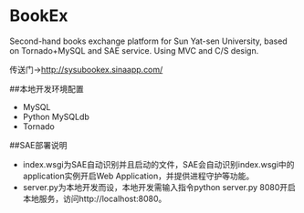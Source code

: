 BookEx
======

Second-hand books exchange platform for Sun Yat-sen University, based on Tornado+MySQL and SAE service. Using MVC and C/S design. 

传送门-><a href="http://sysubookex.sinaapp.com/">http://sysubookex.sinaapp.com/</a>

##本地开发环境配置
- MySQL
- Python MySQLdb
- Tornado 

##SAE部署说明
- index.wsgi为SAE自动识别并且启动的文件，SAE会自动识别index.wsgi中的application实例开启Web Application，并提供进程守护等功能。
- server.py为本地开发而设，本地开发需输入指令python server.py 8080开启本地服务，访问http://localhost:8080。